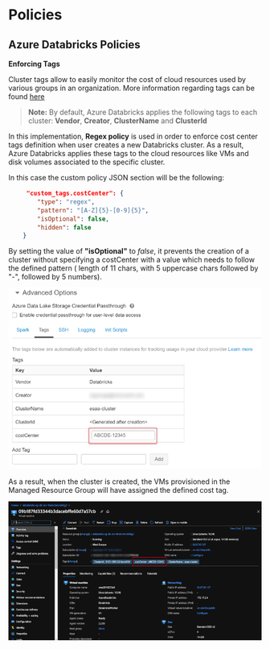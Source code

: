 # Policies

## Azure Databricks Policies

**Enforcing Tags**

Cluster tags allow to easily monitor the cost of cloud resources used by various groups in an organization. More information regarding tags can be found [here](https://docs.microsoft.com/en-us/azure/databricks/administration-guide/account-settings/usage-detail-tags-azure#tag-propagation)

> **Note:** By default, Azure Databricks applies the following tags to each cluster: **Vendor**, **Creator**, **ClusterName** and **ClusterId**

In this implementation, **Regex policy** is used in order to enforce cost center tags definition when user creates a new Databricks cluster. As a result, Azure Databricks applies these tags to the cloud resources like VMs and disk volumes associated to the specific cluster.

 In this case the custom policy JSON section will be the following:

```json
     "custom_tags.costCenter": {
        "type": "regex",
        "pattern": "[A-Z]{5}-[0-9]{5}",
        "isOptional": false,
        "hidden": false
    }
```

By setting the value of **"isOptional"** to *false*, it prevents the creation of a cluster without specifying a costCenter with a value which needs to follow the defined pattern ( length of 11 chars, with 5 uppercase chars followed by "-", followed by 5 numbers).

![Defining costCenter tag for Databricks](./images/DefiningCostCenter-DatabricksUX.png)

As a result, when the cluster is created, the VMs provisioned in the Managed Resource Group will have assigned the defined cost tag.

![Showing costCenter tag for Databricks](./images/CostCenterDefined-Portal.png)